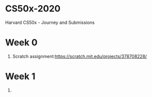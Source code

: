 # CS50x-2020
Harvard CS50x - Journey and Submissions
# Week 0
1) Scratch assignment:https://scratch.mit.edu/projects/378708228/
# Week 1
1)
